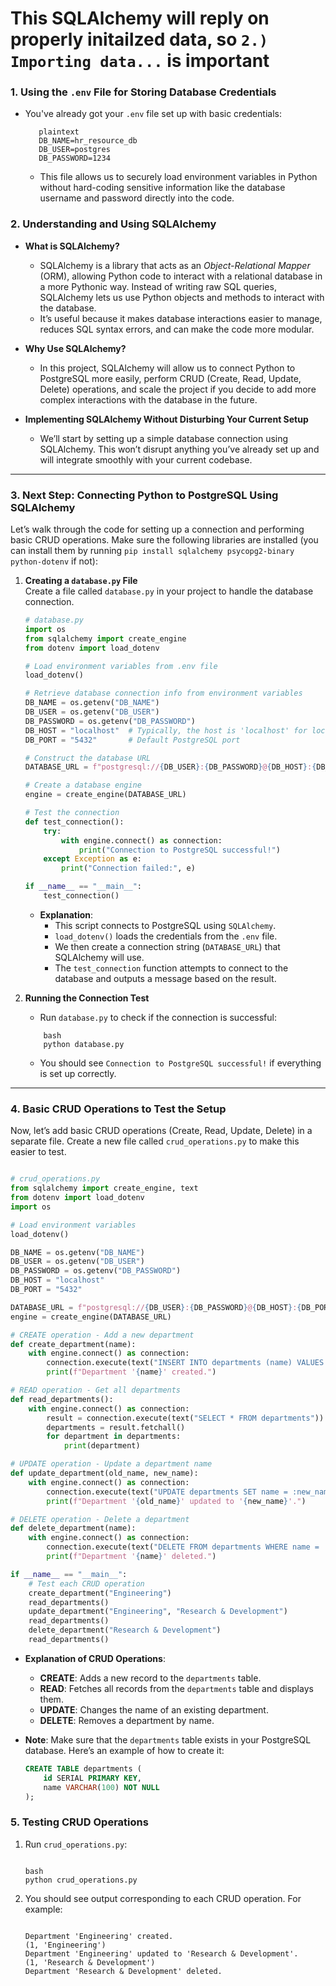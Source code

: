 # This SQLAlchemy will reply on properly initailzed data, so `2.) Importing data...` is important

### 1. **Using the `.env` File for Storing Database Credentials**

- You've already got your `.env` file set up with basic credentials:

     ```
        plaintext
        DB_NAME=hr_resource_db
        DB_USER=postgres
        DB_PASSWORD=1234
     ```

    - This file allows us to securely load environment variables in Python without hard-coding sensitive information like the database username and password directly into the code.

### 2. **Understanding and Using SQLAlchemy**

- **What is SQLAlchemy?**
  - SQLAlchemy is a library that acts as an *Object-Relational Mapper* (ORM), allowing Python code to interact with a relational database in a more Pythonic way. Instead of writing raw SQL queries, SQLAlchemy lets us use Python objects and methods to interact with the database.
  - It’s useful because it makes database interactions easier to manage, reduces SQL syntax errors, and can make the code more modular.

- **Why Use SQLAlchemy?**
  - In this project, SQLAlchemy will allow us to connect Python to PostgreSQL more easily, perform CRUD (Create, Read, Update, Delete) operations, and scale the project if you decide to add more complex interactions with the database in the future.

- **Implementing SQLAlchemy Without Disturbing Your Current Setup**
  - We’ll start by setting up a simple database connection using SQLAlchemy. This won’t disrupt anything you’ve already set up and will integrate smoothly with your current codebase.

---

### 3. **Next Step: Connecting Python to PostgreSQL Using SQLAlchemy**

Let’s walk through the code for setting up a connection and performing basic CRUD operations. Make sure the following libraries are installed (you can install them by running `pip install sqlalchemy psycopg2-binary python-dotenv` if not):

1. **Creating a `database.py` File**  
   Create a file called `database.py` in your project to handle the database connection.

   ```python
   # database.py
   import os
   from sqlalchemy import create_engine
   from dotenv import load_dotenv

   # Load environment variables from .env file
   load_dotenv()

   # Retrieve database connection info from environment variables
   DB_NAME = os.getenv("DB_NAME")
   DB_USER = os.getenv("DB_USER")
   DB_PASSWORD = os.getenv("DB_PASSWORD")
   DB_HOST = "localhost"  # Typically, the host is 'localhost' for local installations
   DB_PORT = "5432"       # Default PostgreSQL port

   # Construct the database URL
   DATABASE_URL = f"postgresql://{DB_USER}:{DB_PASSWORD}@{DB_HOST}:{DB_PORT}/{DB_NAME}"

   # Create a database engine
   engine = create_engine(DATABASE_URL)

   # Test the connection
   def test_connection():
       try:
           with engine.connect() as connection:
               print("Connection to PostgreSQL successful!")
       except Exception as e:
           print("Connection failed:", e)

   if __name__ == "__main__":
       test_connection()
   ```

   - **Explanation**:
     - This script connects to PostgreSQL using `SQLAlchemy`.
     - `load_dotenv()` loads the credentials from the `.env` file.
     - We then create a connection string (`DATABASE_URL`) that SQLAlchemy will use.
     - The `test_connection` function attempts to connect to the database and outputs a message based on the result.

2. **Running the Connection Test**
   - Run `database.py` to check if the connection is successful:

    ```
        bash
        python database.py
    ```

    - You should see `Connection to PostgreSQL successful!` if everything is set up correctly.

---

### 4. **Basic CRUD Operations to Test the Setup**

Now, let’s add basic CRUD operations (Create, Read, Update, Delete) in a separate file. Create a new file called `crud_operations.py` to make this easier to test.

```python

# crud_operations.py
from sqlalchemy import create_engine, text
from dotenv import load_dotenv
import os

# Load environment variables
load_dotenv()

DB_NAME = os.getenv("DB_NAME")
DB_USER = os.getenv("DB_USER")
DB_PASSWORD = os.getenv("DB_PASSWORD")
DB_HOST = "localhost"
DB_PORT = "5432"

DATABASE_URL = f"postgresql://{DB_USER}:{DB_PASSWORD}@{DB_HOST}:{DB_PORT}/{DB_NAME}"
engine = create_engine(DATABASE_URL)

# CREATE operation - Add a new department
def create_department(name):
    with engine.connect() as connection:
        connection.execute(text("INSERT INTO departments (name) VALUES (:name)"), {"name": name})
        print(f"Department '{name}' created.")

# READ operation - Get all departments
def read_departments():
    with engine.connect() as connection:
        result = connection.execute(text("SELECT * FROM departments"))
        departments = result.fetchall()
        for department in departments:
            print(department)

# UPDATE operation - Update a department name
def update_department(old_name, new_name):
    with engine.connect() as connection:
        connection.execute(text("UPDATE departments SET name = :new_name WHERE name = :old_name"), {"new_name": new_name, "old_name": old_name})
        print(f"Department '{old_name}' updated to '{new_name}'.")

# DELETE operation - Delete a department
def delete_department(name):
    with engine.connect() as connection:
        connection.execute(text("DELETE FROM departments WHERE name = :name"), {"name": name})
        print(f"Department '{name}' deleted.")

if __name__ == "__main__":
    # Test each CRUD operation
    create_department("Engineering")
    read_departments()
    update_department("Engineering", "Research & Development")
    read_departments()
    delete_department("Research & Development")
    read_departments()

```

- **Explanation of CRUD Operations**:
  - **CREATE**: Adds a new record to the `departments` table.
  - **READ**: Fetches all records from the `departments` table and displays them.
  - **UPDATE**: Changes the name of an existing department.
  - **DELETE**: Removes a department by name.

- **Note**: Make sure that the `departments` table exists in your PostgreSQL database. Here’s an example of how to create it:

   ```sql
   CREATE TABLE departments (
       id SERIAL PRIMARY KEY,
       name VARCHAR(100) NOT NULL
   );
   ```

### 5. **Testing CRUD Operations**

1. Run `crud_operations.py`:

    ```

    bash
    python crud_operations.py

    ```

2. You should see output corresponding to each CRUD operation. For example:

    ```

    Department 'Engineering' created.
    (1, 'Engineering')
    Department 'Engineering' updated to 'Research & Development'.
    (1, 'Research & Development')
    Department 'Research & Development' deleted.

    ```
